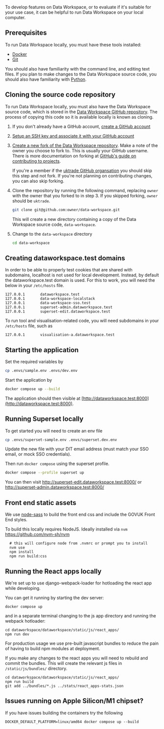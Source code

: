 To develop features on Data Workspace, or to evaluate if it's suitable for your use case, it can be helpful to run Data Workspace on your local computer.


## Prerequisites

To run Data Workspace locally, you must have these tools installed:

- [Docker](https://docs.docker.com/get-docker/)
- [Git](https://git-scm.com/book/en/v2/Getting-Started-Installing-Git)

You should also have familiarity with the command line, and editing text files. If you plan to make changes to the Data Workspace source code, you should also have familiarity with [Python](https://www.python.org/).


## Cloning the source code repository

To run Data Workspace locally, you must also have the Data Workspace source code, which is stored in the [Data Workspace GitHub repository](https://github.com/uktrade/data-workspace). The process of copying this code so it is available locally is known as cloning.

1. If you don't already have a GitHub account, [create a GitHub account](https://github.com/signup)

2. [Setup an SSH key and associate it with your GitHub account](https://docs.github.com/en/authentication/connecting-to-github-with-ssh/adding-a-new-ssh-key-to-your-github-account)

3. [Create a new fork of the Data Workspace repository](https://github.com/uktrade/data-workspace/fork). Make a note of the owner you choose to fork to. This is usually your GitHub username. There is more documentation on forking at [GitHub's guide on contributing to projects](https://docs.github.com/en/get-started/quickstart/contributing-to-projects).

    If you're a member if the [uktrade GitHub organsation](https://github.com/uktrade) you should skip this step and not fork. If you're not planning on contributing changes, you can also skip forking.


4. Clone the repository by running the following command, replacing `owner` with the owner that you forked to in step 3. If you skipped forking, `owner` should be `uktrade`.

    ```bash
    git clone git@github.com:owner/data-workspace.git
    ```

    This will create a new directory containing a copy of the Data Workspace source code, `data-workspace`.

5. Change to the `data-workspace` directory

    ```bash
    cd data-workspace
    ```

## Creating dataworkspace.test domains

In order to be able to properly test cookies that are shared with subdomains, localhost is not used for local development. Instead, by default the dataworkspace.test domain is used. For this to work, you will need the below in your `/etc/hosts` file.

```
127.0.0.1       dataworkspace.test
127.0.0.1       data-workspace-localstack
127.0.0.1       data-workspace-sso.test
127.0.0.1       superset-admin.dataworkspace.test
127.0.0.1       superset-edit.dataworkspace.test
```

To run tool and visualisation-related code, you will need subdomains in your `/etc/hosts` file, such as 

```
127.0.0.1       visualisation-a.dataworkspace.test
```


## Starting the application

Set the required variables by

```bash
cp .envs/sample.env .envs/dev.env
```

Start the application by

```bash
docker compose up --build
```

The application should then visible at [http://dataworkspace.test:8000](http://dataworkspace.test:8000).

## Running Superset locally

To get started you will need to create an env file

```bash
cp .envs/superset-sample.env .envs/superset.dev.env
```

Update the new file with your DIT email address (must match your SSO email, or mock SSO credentials).

Then run `docker compose` using the superset profile.

```bash
docker compose --profile superset up
```

You can then visit http://superset-edit.dataworkspace.test:8000/ or http://superset-admin.dataworkspace.test:8000/


## Front end static assets

We use [node-sass](https://github.com/sass/node-sass#command-line-interface) to build the front end css and include the GOVUK Front End styles.

To build this locally requires NodeJS. Ideally installed via `nvm` https://github.com/nvm-sh/nvm


```
  # this will configure node from .nvmrc or prompt you to install
  nvm use
  npm install
  npm run build:css
```


## Running the React apps locally

We're set up to use django-webpack-loader for hotloading the react app while developing. 

You can get it running by starting the dev server:

```shell
docker compose up
```

and in a separate terminal changing to the js app directory and running the webpack hotloader:

```shell
cd dataworkspace/dataworkspace/static/js/react_apps/
npm run dev
```

For production usage we use pre-built javascript bundles to reduce the pain of having to build npm modules at deployment.

If you make any changes to the react apps you will need to rebuild and commit the bundles. 
This will create the relevant js files in `/static/js/bundles/` directory.

```shell
cd dataworkspace/dataworkspace/static/js/react_apps/
npm run build
git add ../bundles/*.js ../stats/react_apps-stats.json
```


## Issues running on Apple Silicon/M1 chipset?

If you have issues building the containers try the following

```
DOCKER_DEFAULT_PLATFORM=linux/amd64 docker compose up --build
```
